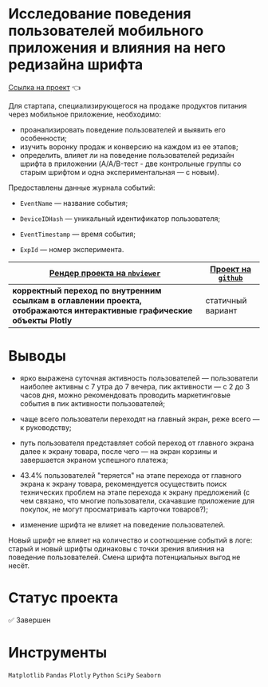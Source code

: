 # Исследование поведения пользователей мобильного приложения и влияния на него редизайна шрифта

[Ссылка на проект](https://nbviewer.org/github/anapon-DA/projects/blob/d61903e876e19956409612cf1ece5286a6854feb/App%20Redesign%20AAB-testing/AAB-test-app-redesign.ipynb) :point_left:

Для стартапа, специализирующегося на продаже продуктов питания через мобильное приложение, необходимо:

- проанализировать поведение пользователей и выявить его особенности;
- изучить воронку продаж и конверсию на каждом из ее этапов;
- определить, влияет ли на поведение пользователей редизайн шрифта в приложении (A/A/B-тест - две контрольные группы со старым шрифтом и одна экспериментальная — с новым).

Предоставлены данные журнала событий:

- `EventName` — название события;

- `DeviceIDHash` — уникальный идентификатор пользователя;

- `EventTimestamp` — время события;

- `ExpId` — номер эксперимента.

| [Рендер проекта на `nbviewer`](https://nbviewer.org/github/anapon-DA/projects/blob/d61903e876e19956409612cf1ece5286a6854feb/App%20Redesign%20AAB-testing/AAB-test-app-redesign.ipynb) | [Проект на `github`](https://github.com/anapon-DA/projects/blob/main/App%20Redesign%20AAB-testing/AAB-test-app-redesign.ipynb) |
| --- | --- |
| **корректный переход по внутренним ссылкам в оглавлении проекта, отображаются интерактивные графические объекты Plotly** | статичный вариант |

# Выводы

- ярко выражена суточная активность пользователей — пользователи наиболее активны с 7 утра до 7 вечера, пик активности — с 2 до 3 часов дня, можно рекомендовать проводить маркетинговые события в пик активности пользователей;

- чаще всего пользователи переходят на главный экран, реже всего — к руководству;

- путь пользователя представляет собой переход от главного экрана далее к экрану товара, после чего — на экран корзины и завершается экраном успешного платежа;

- 43.4% пользователей "теряется" на этапе перехода от главного экрана к экрану товара, рекомендуется осуществить поиск технических проблем на этапе перехода к экрану предложений (с чем связано, что многие пользователи, скачавшие приложение для покупок, не могут просматривать карточки товаров?);

- изменение шрифта не влияет на поведение пользователей.

Новый шрифт не влияет на количество и соотношение событий в логе: старый и новый шрифты одинаковы с точки зрения влияния на поведение пользователей. Смена шрифта потенциальных выгод не несёт.

# Статус проекта

:white_check_mark: Завершен

# Инструменты

`Matplotlib`
`Pandas`
`Plotly`
`Python`
`SciPy`
`Seaborn`
